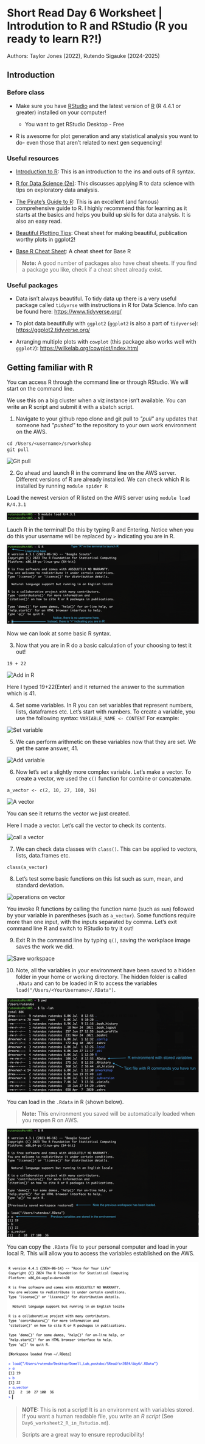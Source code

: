 # Short Read Day 6 Worksheet | Introdution to R and RStudio (R you ready to learn R?!)

Authors: Taylor Jones (2022), Rutendo Sigauke (2024-2025)

## Introduction

### Before class

- Make sure you have [RStudio](https://www.rstudio.com/products/rstudio/download/) and the latest version of [R](https://cran.rstudio.com/) (R 4.4.1 or greater) installed on your computer!

	- You want to get RStudio Desktop - Free

- R is awesome for plot generation and any statistical analysis you want to do- even those that aren’t related to next gen sequencing!

### Useful resources

- [Introduction to R](https://cran.r-project.org/doc/manuals/r-release/R-intro.pdf): This is an introduction to the ins and outs of R syntax.

- [R for Data Science (2e)](https://r4ds.hadley.nz/): This discusses applying R to data science with tips on exploratory data analysis.

- [The Pirate’s Guide to R](https://bookdown.org/ndphillips/YaRrr/): This is an excellent (and famous) comprehensive guide to R. I highly recommend this for learning as it starts at the basics and helps you build up skills for data analysis. It is also an easy read.

- [Beautiful Plotting Tips](http://zevross.com/blog/2014/08/04/beautiful-plotting-in-r-a-ggplot2-cheatsheet-3/): Cheat sheet for making beautiful, publication worthy plots in ggplot2!

- [Base R Cheat Sheet](https://iqss.github.io/dss-workshops/R/Rintro/base-r-cheat-sheet.pdf): A cheat sheet for Base R 

> **Note:** A good number of packages also  have cheat sheets. If you find a package you like, check if a cheat sheet already exist.


### Useful packages

- Data isn’t always beautiful. To tidy data up there is a very useful package called `tidyvrse` with instructions in R for Data Science. Info can be found here: https://www.tidyverse.org/

- To plot data beautifully with `ggplot2` (`ggplot2` is also a part of `tidyverse`): https://ggplot2.tidyverse.org/

- Arranging multiple plots with `cowplot` (this package also works well with `ggplot2`): https://wilkelab.org/cowplot/index.html

## Getting familiar with R

You can access R through the command line or through RStudio. We will start on the command line. 

We use this on a big cluster when a viz instance isn’t available. You can write an R script and submit it with a sbatch script. 

1. Navigate to your github repo clone and git pull to _"pull"_ any updates that someone had _"pushed"_ to the repository to your own work environment on the AWS.

```
cd /Users/<username>/srworkshop
git pull
```

![Git pull](images/ws2_git_pull.png)

2. Go ahead and launch R in the command line on the AWS server. Different versions of R are already installed. We can check which R is installed by running `module spider R`

Load the newest version of R listed on the AWS server using `module load R/4.3.1`

![Module load](images/module_load_R.png)

Lauch R in the terminal! Do this by typing R and Entering. Notice when you do this your username will be replaced by `>` indicating you are in R.

![Launch R](images/launch_r.png)

Now we can look at some basic R syntax.

3. Now that you are in R do a basic calculation of your choosing to test it out!

```
19 + 22
```

![Add in R](images/adding_in_R.png)

Here I typed 19+22(Enter) and it returned the answer to the summation which is 41.

4.  Set some variables. In R you can set variables that represent numbers, lists, dataframes etc. Let’s start
with numbers. To create a variable, you use the following syntax: `VARIABLE_NAME <- CONTENT` For example:

![Set variable](images/set_variables_R.png)

5. We can perform arithmetic on these variables now that they are set. We get the same answer, 41.

![Add variable](images/add_numeric_variables_R.png)

6. Now let’s set a slightly more complex variable. Let’s make a vector. To create a vector, we used the `c()` function for combine or concatenate. 

```
a_vector <- c(2, 10, 27, 100, 36)
```

![A vector](images/create_cvector.png)

You can see it returns the vector we just created.

Here I made a vector. Let’s call the vector to check its contents.

![call a vector](images/call_a_vector.png)

7. We can check data classes with `class()`. This can be applied to vectors, lists, data.frames etc.

```
class(a_vector)
```

8. Let’s test some basic functions on this list such as sum, mean, and standard deviation.

![operations on vector](images/operations_on_vector.png)

You invoke R functions by calling the function name (such as `sum`) followed by your variable in parentheses (such as `a_vector`). Some functions require more than one input, with the inputs separated by comma. Let’s exit command line R and switch to RStudio to try it out!

9. Exit R in the command line by typing `q()`, saving the workplace image saves the work we did.

![Save workspace](images/save_workspace.png)

10. Note, all the variables in your environment have been saved to a hidden folder in your home or working directory. The hidden folder is called `.RData` and can to be loaded in R to access the variables `load("/Users/<YourUsername>/.RData")`. 

![Home files](images/user_home.png)

You can load in the `.Rdata` in R (shown below).

> **Note:** This environment you saved will be automatically loaded when you reopen R on AWS.

![Load R data](images/load_Rdata.png)

You can copy the `.RData` file to your personal computer and load in your local R. This will allow you to access the variables established on the AWS.

![Load R data local](images/load_RData_local.png)

> **NOTE:** This is not a script! It is an environment with variables stored. If you want a human readable file, you write an *R script* (See `Day6_worksheet2_R_in_Rstudio.md`).
>
> Scripts are a great way to ensure reproducibility!


